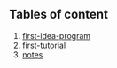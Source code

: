 ## Tables of content
1. [first-idea-program](./first-idea-program)
1. [first-tutorial](./first-tutorial)
1. [notes](./notes)
